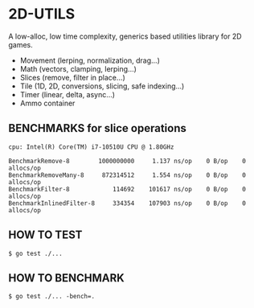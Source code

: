 # 2D-UTILS

A low-alloc, low time complexity, generics based utilities library for 2D games.

* Movement (lerping, normalization, drag...)
* Math (vectors, clamping, lerping...)
* Slices (remove, filter in place...)
* Tile (1D, 2D, conversions, slicing, safe indexing...)
* Timer (linear, delta, async...)
* Ammo container

## BENCHMARKS for slice operations
```
cpu: Intel(R) Core(TM) i7-10510U CPU @ 1.80GHz

BenchmarkRemove-8        1000000000     1.137 ns/op    0 B/op    0 allocs/op
BenchmarkRemoveMany-8     872314512     1.554 ns/op    0 B/op    0 allocs/op
BenchmarkFilter-8            114692    101617 ns/op    0 B/op    0 allocs/op
BenchmarkInlinedFilter-8     334354    107903 ns/op    0 B/op    0 allocs/op
```

## HOW TO TEST

```
$ go test ./...
```

## HOW TO BENCHMARK

```
$ go test ./... -bench=.
```
